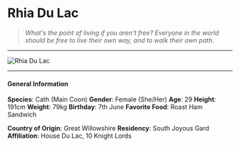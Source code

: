 # Rhia Du Lac

>*What's the point of living if you aren't free? Everyone in the world should be free to live their own way, and to walk their own path.*

___
![](https://i.imgur.com/tQHQ2oq.png "Rhia Du Lac")
___

#### General Information

**Species**: Cath (Main Coon)
**Gender**: Female (She/Her)
**Age**: 29
**Height**: 191cm
**Weight**: 79kg
**Birthday**: 7th June
**Favorite Food**: Roast Ham Sandwich

**Country of Origin**: Great Willowshire
**Residency**: South Joyous Gard
**Affiliation**: House Du Lac, 10 Knight Lords